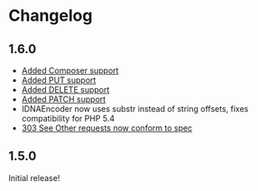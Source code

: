 Changelog
=========

1.6.0
-----
* [Added Composer support](https://github.com/rmccue/Requests/pull/6)
* [Added PUT support](https://github.com/rmccue/Requests/issues/1)
* [Added DELETE support](https://github.com/rmccue/Requests/issues/3)
* [Added PATCH support](https://github.com/rmccue/Requests/issues/2)
* IDNAEncoder now uses substr instead of string offsets, fixes compatibility
  for PHP 5.4
* [303 See Other requests now conform to spec](https://github.com/rmccue/Requests/issues/7)

1.5.0
-----
Initial release!